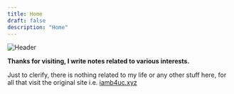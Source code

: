 ```yaml
---
title: Home
draft: false
description: "Home"
---
```


![Header](/img/main.gif)

<div class="dsclmr"><b>Thanks for visiting, I write notes related to various interests.</b></div>

Just to clerify, there is nothing related to my life or any other stuff here, for all that visit the original site i.e. [iamb4uc.xyz](https://iamb4uc.xyz)
